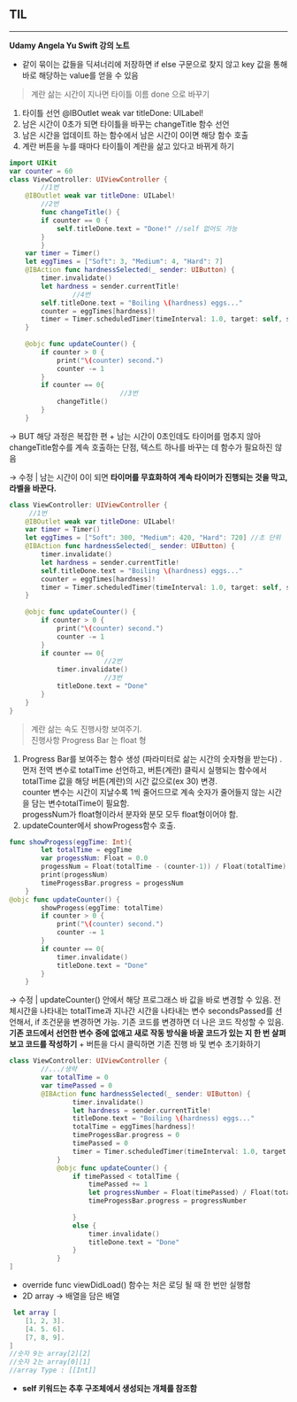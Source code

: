 ## TIL

---
**Udamy Angela Yu Swift 강의 노트**

- 같이 묶이는 값들을 딕셔너리에 저장하면 if else 구문으로 찾지 않고 key 값을 통해 바로 해당하는 value를 얻을 수 있음

>  계란 삶는 시간이 지나면 타이틀 이름 done 으로 바꾸기
1. 타이틀 선언  @IBOutlet weak var titleDone: UILabel!
2. 남은 시간이 0초가 되면 타이틀을 바꾸는 changeTitle 함수 선언
3. 남은 시간을 업데이트 하는 함수에서 남은 시간이 0이면 해당 함수 호출
4. 계란 버튼을 누를 때마다 타이틀이 계란을 삶고 있다고 바뀌게 하기 

```swift
import UIKit
var counter = 60
class ViewController: UIViewController {
        //1번
    @IBOutlet weak var titleDone: UILabel!
        //2번
        func changeTitle() {
        if counter == 0 {
            self.titleDone.text = "Done!" //self 없어도 가능
        }
        }
    var timer = Timer()
    let eggTimes = ["Soft": 3, "Medium": 4, "Hard": 7]
    @IBAction func hardnessSelected(_ sender: UIButton) {
        timer.invalidate()
        let hardness = sender.currentTitle!
                //4번
        self.titleDone.text = "Boiling \(hardness) eggs..."
        counter = eggTimes[hardness]!
        timer = Timer.scheduledTimer(timeInterval: 1.0, target: self, selector: #selector(updateCounter), userInfo: nil, repeats: true)
    }
    
    @objc func updateCounter() {
        if counter > 0 {
            print("\(counter) second.")
            counter -= 1
        }
        if counter == 0{
                            //3번
            changeTitle()
        }
    }
```

→ BUT 해당 과정은 복잡한 편 + 남는 시간이 0초인데도 타이머를 멈추지 않아 changeTitle함수를 계속 호출하는 단점, 텍스트 하나를 바꾸는 데 함수가 필요하진 않음 

→ 수정 | 남는 시간이 0이 되면 **타이머를 무효화하여 계속 타이머가 진행되는 것을 막고, 라벨을 바꾼다.**

```swift
class ViewController: UIViewController {
	 //1번
    @IBOutlet weak var titleDone: UILabel!
    var timer = Timer()
    let eggTimes = ["Soft": 300, "Medium": 420, "Hard": 720] //초 단위
    @IBAction func hardnessSelected(_ sender: UIButton) {
        timer.invalidate()
        let hardness = sender.currentTitle!
        self.titleDone.text = "Boiling \(hardness) eggs..."
        counter = eggTimes[hardness]!
        timer = Timer.scheduledTimer(timeInterval: 1.0, target: self, selector: #selector(updateCounter), userInfo: nil, repeats: true)
    }
    
    @objc func updateCounter() {
        if counter > 0 {
            print("\(counter) second.")
            counter -= 1
        }
        if counter == 0{
						//2번
            timer.invalidate()
						//3번
            titleDone.text = "Done"
        }
    }
}
```

> 계란 삶는 속도 진행사항 보여주기. <br>진행사항 Progress Bar 는  float 형
1. Progress Bar를 보여주는 함수 생성 (파라미터로 삶는 시간의 숫자형을 받는다) . 먼저 전역 변수로 totalTime 선언하고, 버튼(계란) 클릭시 실행되는 함수에서 totalTime 값을 해당 버튼(계란)의 시간 값으로(ex 30) 변경. <br>
counter 변수는 시간이 지날수록 1씩 줄어드므로 계속 숫자가 줄어들지 않는 시간을 담는 변수totalTime이 필요함. <br>
progessNum가 float형이라서 분자와 분모 모두 float형이어야 함. 
2. updateCounter에서 showProgess함수 호출. 

```swift
func showProgess(eggTime: Int){
        let totalTime = eggTime
        var progessNum: Float = 0.0
        progessNum = Float(totalTime - (counter-1)) / Float(totalTime)
        print(progessNum)
        timeProgessBar.progress = progessNum
    }
@objc func updateCounter() {
        showProgess(eggTime: totalTime)
        if counter > 0 {
            print("\(counter) second.")
            counter -= 1
        }
        if counter == 0{
            timer.invalidate()
            titleDone.text = "Done"
        }
    }
```

→ 수정 | updateCounter() 안에서 해당 프로그래스 바 값을 바로 변경할 수 있음. 전체시간을 나타내는 totalTime과 지나간 시간을 나타내는 변수 secondsPassed를 선언해서, if 조건문을  변경하면 가능. 
기존 코드를 변경하면 더 나은 코드 작성할 수 있음. **기존 코드에서 선언한 변수 중에 없애고 새로 작동 방식을 바꿀 코드가 있는 지 한 번 살펴보고 코드를 작성하기** +  버튼을 다시 클릭하면 기존 진행 바 및 변수 초기화하기 

```swift
class ViewController: UIViewController {
		//.../생략
		var totalTime = 0
		var timePassed = 0
		@IBAction func hardnessSelected(_ sender: UIButton) {
		        timer.invalidate()
		        let hardness = sender.currentTitle!
		        titleDone.text = "Boiling \(hardness) eggs..."
		        totalTime = eggTimes[hardness]!
		        timeProgessBar.progress = 0
		        timePassed = 0
		        timer = Timer.scheduledTimer(timeInterval: 1.0, target: self, selector: #selector(updateCounter), userInfo: nil, repeats: true)
		    }
		    @objc func updateCounter() {
		        if timePassed < totalTime {
		            timePassed += 1
		            let progressNumber = Float(timePassed) / Float(totalTime)
		            timeProgessBar.progress = progressNumber
		            
		        }
		        else {
		            timer.invalidate()
		            titleDone.text = "Done"
		        }
		    }
]
```
- override func viewDidLoad() 함수는 처은 로딩 될 때 한 번만 실행함
- 2D array →  배열을 담은 배열

```swift
 let array [
	[1, 2, 3].
	[4. 5. 6].
	[7, 8, 9].
]
//숫자 9는 array[2][2]
//숫자 2는 array[0][1]
//array Type : [[Int]]
```

- **self  키워드는 추후 구조체에서 생성되는 개체를 참조함**